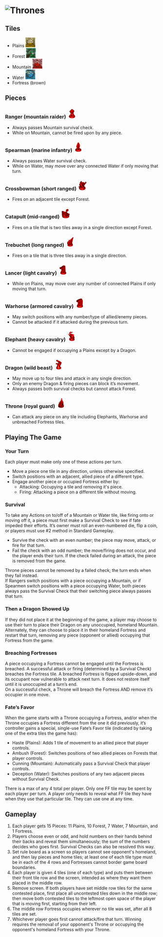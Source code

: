 # ![Thrones](rsc/textures/title.bmp "Thrones")  

## Tiles  
- Plains <img src="rsc/textures/plains.bmp" width="32" height="32" title="Plains" alt="(yellow)">  
- Forest <img src="rsc/textures/forest.bmp" width="32" height="32" title="Forest" alt="(green)">  
- Mountain <img src="rsc/textures/mountain.bmp" width="32" height="32" title="Mountain" alt="(gray)">  
- Water <img src="rsc/textures/water.bmp" width="32" height="32" title="Water" alt="(blue)">  
- Fortress (brown)  


## Pieces  

### Ranger (mountain raider) <img src="rsc/textures/ranger.bmp" width="32" height="32" title="Ranger">  
- Always passes Mountain survival check.  
- While on Mountain, cannot be fired upon by any piece.  

### Spearman (marine infantry) <img src="rsc/textures/spearman.bmp" width="32" height="32" title="Spearman">  
- Always passes Water survival check.  
- While on Water, may move over any connected Water if only moving that turn.  

### Crossbowman (short ranged) <img src="rsc/textures/crossbowman.bmp" width="32" height="32" title="Crossbowman">  
- Fires on an adjacent tile except Forest.  

### Catapult (mid-ranged) <img src="rsc/textures/catapult.bmp" width="32" height="32" title="Catapult">  
- Fires on a tile that is two tiles away in a single direction except Forest.  

### Trebuchet (long ranged) <img src="rsc/textures/trebuchet.bmp" width="32" height="32" title="Trebuchet">  
- Fires on a tile that is three tiles away in a single direction.  

### Lancer (light cavalry) <img src="rsc/textures/lancer.bmp" width="32" height="32" title="Lancer">  
- While on Plains, may move over any number of connected Plains if only moving that turn.  

### Warhorse (armored cavalry) <img src="rsc/textures/warhorse.bmp" width="32" height="32" title="Warhorse">  
- May switch positions with any number/type of allied/enemy pieces.  
- Cannot be attacked if it attacked during the previous turn.  

### Elephant (heavy cavalry) <img src="rsc/textures/elephant.bmp" width="32" height="32" title="Elephant">  
- Cannot be engaged if occupying a Plains except by a Dragon.  

### Dragon (wild beast) <img src="rsc/textures/dragon.bmp" width="32" height="32" title="Dragon">  
- May move up to four tiles and attack in any single direction.  
- Only an enemy Dragon & firing pieces can block it’s movement.  
- Always passes both survival checks but cannot attack Forest.  

### Throne (royal guard) <img src="rsc/textures/throne.bmp" width="32" height="32" title="Throne">  
- Can attack any piece on any tile including Elephants, Warhorse and unbreached Fortress tiles.  


## Playing The Game  

### Your Turn  
Each player must make only one of these actions per turn.  
- Move a piece one tile in any direction, unless otherwise specified.  
- Switch positions with an adjacent, allied piece of a different type.  
- Engage another piece or occupied Fortress either by:  
  - Attacking: Occupying a tile and removing it's piece.  
  - Firing: Attacking a piece on a different tile without moving.  

### Survival  
To take any Actions on to/off of a Mountain or Water tile, like firing onto or moving off it, a piece must first make a Survival Check to see if fate impeded their efforts. It’s owner must roll an even-numbered die, flip a coin, or players must use #2 method in Standard Gameplay.  
- Survive the check with an even number; the piece may move, attack, or fire for that turn.  
- Fail the check with an odd number; the move/firing does not occur, and the player ends their turn. If the check failed during an attack, the piece is removed from the game.  

Throne pieces cannot be removed by a failed check; the turn ends when they fail instead.  
If Rangers switch positions with a piece occupying a Mountain, or if Spearmen switch positions with a piece occupying Water, both pieces always pass the Survival Check that their switching piece always passes that turn.  

### Then a Dragon Showed Up  
If they did not place it at the beginning of the game, a player may choose to use their turn to place their Dragon on any unoccupied, homeland Mountain. Alternately, they can choose to place it in their homeland Fortress and restart that turn, removing any piece (opponent or allied) occupying that Fortress from the game.  

### Breaching Fortresses  
A piece occupying a Fortress cannot be engaged until the Fortress is breached. A successful attack or firing (determined by a Survival Check) breaches the Fortress tile. A breached Fortress is flipped upside-down, and its occupant now vulnerable to attack next turn. It does not restore itself until it is unoccupied at a turn’s end.  
On a successful check, a Throne will breach the Fortress AND remove it’s occupier in one move.  

### Fate’s Favor  
When the game starts with a Throne occupying a Fortress, and/or when the Throne occupies a Fortress different from the one it did previously, it’s controller gains a special, single-use Fate’s Favor tile (indicated by taking one of the extra tiles the game has):  
- Haste (Plains): Adds 1 tile of movement to an allied piece that player controls.  
- Ambush (Forest): Switches positions of two allied pieces on Forests that player controls.  
- Cunning (Mountain): Automatically pass a Survival Check that player controls.  
- Deception (Water): Switches positions of any two adjacent pieces without Survival Check.  

There is a max of any 4 total per player. Only one FF tile may be spent by each player per turn. A player only needs to reveal what FF tile they have when they use that particular tile. They can use one at any time.  


## Gameplay  
1. Each player gets 15 Pieces: 11 Plains, 10 Forest, 7 Water, 7 Mountain, and 1 Fortress.  
2. Players choose even or odd, and hold numbers on their hands behind their backs and reveal them simultaneously; the sum of the numbers decides who goes first. Survival Checks can also be resolved this way.  
3. Set rule board as a screen so players cannot see opponent's homeland, and then lay pieces and home tiles; at least one of each tile type must be in each of the 4 rows and Fortresses cannot border game board boundaries.  
4. Each player is given 4 tiles (one of each type) and puts them between their front tile row and the screen, intended as where they want them placed in the middle row.  
5. Remove screen. If both players have set middle row tiles for the same contested place, first place all uncontested tiles down in the middle row; then move both contested tiles to the leftmost open space of the player that is moving first, starting from their left.  
6. The middle row Fortress occupies wherever no tile was set, after all 8 tiles are set.  
7. Whichever player goes first cannot attack/fire that turn. Winning requires the removal of your opponent's Throne or occupying the opponent's homeland Fortress with your Throne.  

